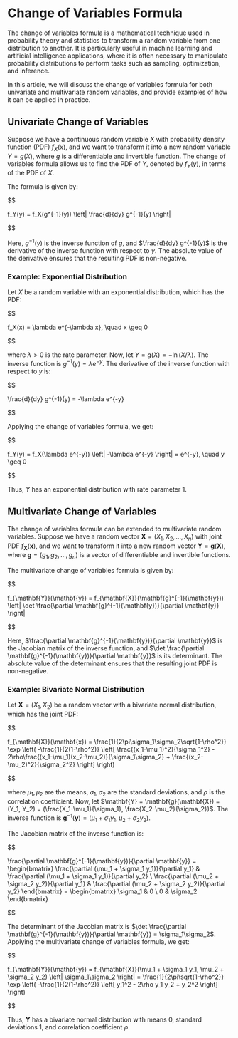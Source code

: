 # Change of Variables Formula

The change of variables formula is a mathematical technique used in probability theory and statistics to transform a random variable from one distribution to another. It is particularly useful in machine learning and artificial intelligence applications, where it is often necessary to manipulate probability distributions to perform tasks such as sampling, optimization, and inference.

In this article, we will discuss the change of variables formula for both univariate and multivariate random variables, and provide examples of how it can be applied in practice.

## Univariate Change of Variables

Suppose we have a continuous random variable $X$ with probability density function (PDF) $f_X(x)$, and we want to transform it into a new random variable $Y = g(X)$, where $g$ is a differentiable and invertible function. The change of variables formula allows us to find the PDF of $Y$, denoted by $f_Y(y)$, in terms of the PDF of $X$.

The formula is given by:


$$

f_Y(y) = f_X(g^{-1}(y)) \left| \frac{d}{dy} g^{-1}(y) \right|

$$


Here, $g^{-1}(y)$ is the inverse function of $g$, and $\frac{d}{dy} g^{-1}(y)$ is the derivative of the inverse function with respect to $y$. The absolute value of the derivative ensures that the resulting PDF is non-negative.

### Example: Exponential Distribution

Let $X$ be a random variable with an exponential distribution, which has the PDF:


$$

f_X(x) = \lambda e^{-\lambda x}, \quad x \geq 0

$$


where $\lambda > 0$ is the rate parameter. Now, let $Y = g(X) = -\ln(X/\lambda)$. The inverse function is $g^{-1}(y) = \lambda e^{-y}$. The derivative of the inverse function with respect to $y$ is:


$$

\frac{d}{dy} g^{-1}(y) = -\lambda e^{-y}

$$


Applying the change of variables formula, we get:


$$

f_Y(y) = f_X(\lambda e^{-y}) \left| -\lambda e^{-y} \right| = e^{-y}, \quad y \geq 0

$$


Thus, $Y$ has an exponential distribution with rate parameter 1.

## Multivariate Change of Variables

The change of variables formula can be extended to multivariate random variables. Suppose we have a random vector $\mathbf{X} = (X_1, X_2, \dots, X_n)$ with joint PDF $f_{\mathbf{X}}(\mathbf{x})$, and we want to transform it into a new random vector $\mathbf{Y} = \mathbf{g}(\mathbf{X})$, where $\mathbf{g} = (g_1, g_2, \dots, g_n)$ is a vector of differentiable and invertible functions.

The multivariate change of variables formula is given by:


$$

f_{\mathbf{Y}}(\mathbf{y}) = f_{\mathbf{X}}(\mathbf{g}^{-1}(\mathbf{y})) \left| \det \frac{\partial \mathbf{g}^{-1}(\mathbf{y})}{\partial \mathbf{y}} \right|

$$


Here, $\frac{\partial \mathbf{g}^{-1}(\mathbf{y})}{\partial \mathbf{y}}$ is the Jacobian matrix of the inverse function, and $\det \frac{\partial \mathbf{g}^{-1}(\mathbf{y})}{\partial \mathbf{y}}$ is its determinant. The absolute value of the determinant ensures that the resulting joint PDF is non-negative.

### Example: Bivariate Normal Distribution

Let $\mathbf{X} = (X_1, X_2)$ be a random vector with a bivariate normal distribution, which has the joint PDF:


$$

f_{\mathbf{X}}(\mathbf{x}) = \frac{1}{2\pi\sigma_1\sigma_2\sqrt{1-\rho^2}} \exp \left( -\frac{1}{2(1-\rho^2)} \left[ \frac{(x_1-\mu_1)^2}{\sigma_1^2} - 2\rho\frac{(x_1-\mu_1)(x_2-\mu_2)}{\sigma_1\sigma_2} + \frac{(x_2-\mu_2)^2}{\sigma_2^2} \right] \right)

$$


where $\mu_1, \mu_2$ are the means, $\sigma_1, \sigma_2$ are the standard deviations, and $\rho$ is the correlation coefficient. Now, let $\mathbf{Y} = \mathbf{g}(\mathbf{X}) = (Y_1, Y_2) = (\frac{X_1-\mu_1}{\sigma_1}, \frac{X_2-\mu_2}{\sigma_2})$. The inverse function is $\mathbf{g}^{-1}(\mathbf{y}) = (\mu_1 + \sigma_1 y_1, \mu_2 + \sigma_2 y_2)$.

The Jacobian matrix of the inverse function is:


$$

\frac{\partial \mathbf{g}^{-1}(\mathbf{y})}{\partial \mathbf{y}} =
\begin{bmatrix}
\frac{\partial (\mu_1 + \sigma_1 y_1)}{\partial y_1} & \frac{\partial (\mu_1 + \sigma_1 y_1)}{\partial y_2} \\
\frac{\partial (\mu_2 + \sigma_2 y_2)}{\partial y_1} & \frac{\partial (\mu_2 + \sigma_2 y_2)}{\partial y_2}
\end{bmatrix} =
\begin{bmatrix}
\sigma_1 & 0 \\
0 & \sigma_2
\end{bmatrix}

$$


The determinant of the Jacobian matrix is $\det \frac{\partial \mathbf{g}^{-1}(\mathbf{y})}{\partial \mathbf{y}} = \sigma_1\sigma_2$. Applying the multivariate change of variables formula, we get:


$$

f_{\mathbf{Y}}(\mathbf{y}) = f_{\mathbf{X}}(\mu_1 + \sigma_1 y_1, \mu_2 + \sigma_2 y_2) \left| \sigma_1\sigma_2 \right| = \frac{1}{2\pi\sqrt{1-\rho^2}} \exp \left( -\frac{1}{2(1-\rho^2)} \left[ y_1^2 - 2\rho y_1 y_2 + y_2^2 \right] \right)

$$


Thus, $\mathbf{Y}$ has a bivariate normal distribution with means 0, standard deviations 1, and correlation coefficient $\rho$.
